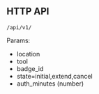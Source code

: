 ## HTTP API

    /api/v1/

Params:

* location
* tool
* badge\_id
* state=initial,extend,cancel
* auth\_minutes (number)
